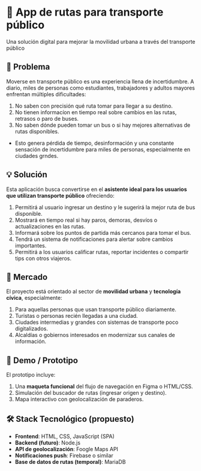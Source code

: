 # 🚌 App de rutas para transporte público
Una solución digital para mejorar la movilidad urbana a través del transporte público

## 🚨 Problema
Moverse en transporte público es una experiencia llena de incertidumbre. A diario, miles de personas como estudiantes, trabajadores y adultos mayores enfrentan múltiples dificultades:
1. No saben con precisión qué ruta tomar para llegar a su destino.
2. No tienen informacíon en tiempo real sobre cambios en las rutas, retrasos o paro de buses.
3. No saben dónde pueden tomar un bus o si hay mejores alternativas de rutas disponibles.
- Esto genera pérdida de tiempo, desinformación y una constante sensación de incertidumbre para miles de personas, especialmente en ciudades grndes.

## 💡 Solución
Esta aplicación busca convertirse en el **asistente ideal para los usuarios que utilizan transporte público** ofreciendo:
1. Permitirá al usuario ingresar un destino y le sugerirá la mejor ruta de bus disponible.
2. Mostrará en tiempo real si hay paros, demoras, desvíos o actualizaciones en las rutas.
3. Informará sobre los puntos de partida más cercanos para tomar el bus.
4. Tendrá un sistema de notificaciones para alertar sobre cambios importantes.
5. Permitirá a los usuarios calificar rutas, reportar incidentes o compartir tips con otros viajeros.

## 🎯 Mercado
El proyecto está orientado al sector de **movilidad urbana** y **tecnología cívica**, especialmente:

1. Para aquellas personas que usan transporte público diariamente.
2. Turistas o personas recién llegadas a una ciudad.
3. Ciudades intermedias y grandes con sistemas de transporte poco digitalizados.
4. Alcaldías o gobiernos interesados en modernizar sus canales de información.

## 🧪 Demo / Prototipo
El prototipo incluye:

1. Una **maqueta funcional** del flujo de navegación en Figma o HTML/CSS.
2. Simulación del buscador de rutas (ingresar origen y destino).
3. Mapa interactivo con geolocalización de paraderos.

## 🛠️ Stack Tecnológico (propuesto)

- **Frontend**: HTML, CSS, JavaScript (SPA)
- **Backend (futuro)**: Node.js                                                                                                                            
- **API de geolocalización**: Foogle Maps API
- **Notificaciones push**: Firebase o similar
- **Base de datos de rutas (temporal)**: MariaDB
